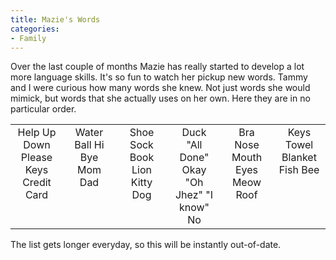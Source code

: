 ```yaml
---
title: Mazie's Words
categories:
- Family
---
```


Over the last couple of months Mazie has really started to develop a lot more language skills. It's so fun to watch her pickup new words. Tammy and I were curious how many words she knew. Not just words she would mimick, but words that she actually uses on her own. Here they are in no particular order.
<table align="center" >
<tr align="center" valign="top" >

<td style="width: 16%" >Help
Up
Down
Please
Keys
Credit Card
</td>

<td style="width: 16%" >Water
Ball
Hi
Bye
Mom
Dad
</td>

<td style="width: 16%" >Shoe
Sock
Book
Lion
Kitty
Dog
</td>

<td style="width: 16%" >Duck
"All Done"
Okay
"Oh Jhez"
"I know"
No
</td>

<td style="width: 16%" >Bra
Nose
Mouth
Eyes
Meow
Roof
</td>

<td style="width: 16%" >Keys
Towel
Blanket
Fish
Bee
</td>
</tr>
</table>


The list gets longer everyday, so this will be instantly out-of-date.
